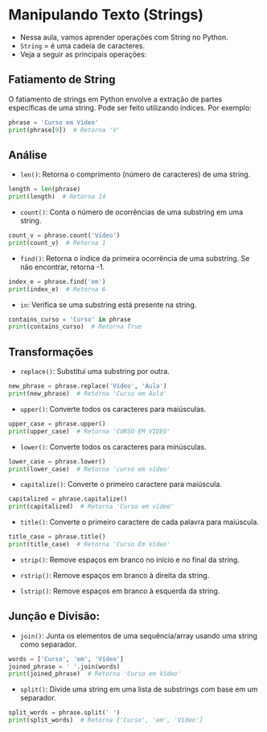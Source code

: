 # Manipulando Texto (Strings)

- Nessa aula, vamos aprender operações com String no Python.
- `String` = é uma cadeia de caracteres. 
- Veja a seguir as principais operações:

## Fatiamento de String

O fatiamento de strings em Python envolve a extração de partes específicas de uma string. Pode ser feito utilizando índices. Por exemplo:
```py
phrase = 'Curso em Vídeo'
print(phrase[9])  # Retorna 'V'
```

## Análise

- `len()`: Retorna o comprimento (número de caracteres) de uma string.
```py
length = len(phrase)
print(length)  # Retorna 14
```

- `count()`: Conta o número de ocorrências de uma substring em uma string.
```py
count_v = phrase.count('Vídeo')
print(count_v)  # Retorna 1
```

- `find()`: Retorna o índice da primeira ocorrência de uma substring. Se não encontrar, retorna -1.
```py
index_e = phrase.find('em')
print(index_e)  # Retorna 6
```

- `in`: Verifica se uma substring está presente na string.
```py
contains_curso = 'Curso' in phrase
print(contains_curso)  # Retorna True
```

## Transformações

- `replace()`: Substitui uma substring por outra.
```py
new_phrase = phrase.replace('Vídeo', 'Aula')
print(new_phrase)  # Retorna 'Curso em Aula'
```

- `upper()`: Converte todos os caracteres para maiúsculas.
```py
upper_case = phrase.upper()
print(upper_case)  # Retorna 'CURSO EM VÍDEO'
```

- `lower()`: Converte todos os caracteres para minúsculas.
```py
lower_case = phrase.lower()
print(lower_case)  # Retorna 'curso em vídeo'
```

- `capitalize()`: Converte o primeiro caractere para maiúscula.
```py
capitalized = phrase.capitalize()
print(capitalized)  # Retorna 'Curso em vídeo'
```

- `title()`: Converte o primeiro caractere de cada palavra para maiúscula.
```py
title_case = phrase.title()
print(title_case)  # Retorna 'Curso Em Vídeo'
```

- `strip()`: Remove espaços em branco no início e no final da string.

- `rstrip()`: Remove espaços em branco à direita da string.

- `lstrip()`: Remove espaços em branco à esquerda da string.

## Junção e Divisão:

- `join()`: Junta os elementos de uma sequência/array usando uma string como separador.
```py
words = ['Curso', 'em', 'Vídeo']
joined_phrase = ' '.join(words)
print(joined_phrase)  # Retorna 'Curso em Vídeo'
```

- `split()`: Divide uma string em uma lista de substrings com base em um separador.
```py
split_words = phrase.split(' ')
print(split_words)  # Retorna ['Curso', 'em', 'Vídeo']
